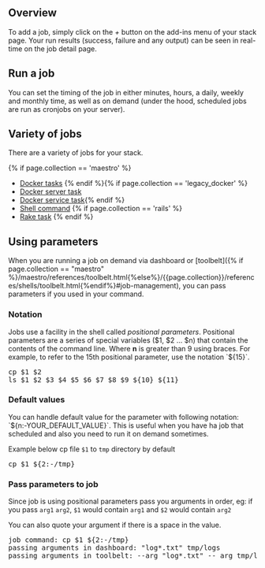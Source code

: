 

<h2 id="about">Overview</h2>

To add a job, simply click on the _+_ button on the add-ins menu of your stack page.
Your run results (success, failure and any output) can be seen in real-time on the job detail page.

<h2 id="run">Run a job</h2>
You can set the timing of the job in either minutes, hours, a daily, weekly and monthly time, as well as on demand (under the hood, scheduled jobs are run as cronjobs on your server).

<h2 id="list">Variety of jobs</h2>
There are a variety of jobs for your stack.


{% if page.collection == 'maestro' %} 
* [Docker tasks](/maestro/how-to-guides/add-ins/docker-tasks.html)
{% endif %}{% if page.collection == 'legacy_docker' %}
* [Docker server task](/{{page.collection}}/how-to-guides/add-ins/docker-server-task.html)
* [Docker service task](/{{page.collection}}/how-to-guides/add-ins/docker-service-task.html){% endif %}   
* [Shell command](/{{page.collection}}/how-to-guides/add-ins/shell.html)
{% if page.collection == 'rails' %}
* [Rake task](/rails/how-to-guides/add-ins/rake-task.html)
{% endif %}


<h2 id="params">Using parameters</h2>

When you are running a job on demand via dashboard or [toolbelt]({% if page.collection == "maestro" %}/maestro/references/toolbelt.html{%else%}/{{page.collection}}/references/shells/toolbelt.html{%endif%}#job-management), you can pass parameters if you used in your command.

<h3 id="notation">Notation</h3>
Jobs use a facility in the shell called <i>positional parameters</i>. Positional parameters are a series of special variables ($1, $2 ... $n) that contain the contents of the command line. Where <strong>n</strong> is greater than 9 using braces. For example, to refer to the 15th positional parameter, use the notation `${15}`. 
 
<pre class="prettyprint">
cp $1 $2
ls $1 $2 $3 $4 $5 $6 $7 $8 $9 ${10} ${11}
</pre>

<h3 id="default">Default values</h3>
You can handle default value for the parameter with following notation: `${n:-YOUR_DEFAULT_VALUE}`. This is useful when you have ha job that scheduled and also you need to run it on demand sometimes.

Example below cp file `$1` to `tmp` directory by default

<pre class="prettyprint">
cp $1 ${2:-/tmp}
</pre>

<h3 id="arguments">Pass parameters to job</h3>

Since job is using positional parameters pass you arguments in order, eg: if you pass `arg1` `arg2`, `$1` would contain `arg1` and `$2` would contain `arg2`

You can also quote your argument if there is a space in the value.

<pre class="prettyprint">
job command: cp $1 ${2:-/tmp}
passing arguments in dashboard: "log*.txt" tmp/logs
passing arguments in toolbelt: --arg "log*.txt" -- arg tmp/logs
</pre>
